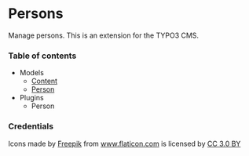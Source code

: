 # Persons
Manage persons. This is an extension for the TYPO3 CMS.

### Table of contents

* Models
    * [Content](./Documentation/Models/Content.md)
    * [Person](./Documentation/Models/Content.md)
* Plugins
    * Person
### Credentials
Icons made by <a href="http://www.freepik.com" title="Freepik">Freepik</a> from <a href="http://www.flaticon.com" title="Flaticon">www.flaticon.com</a> is licensed by <a href="http://creativecommons.org/licenses/by/3.0/" title="Creative Commons BY 3.0" target="_blank">CC 3.0 BY</a></div>
